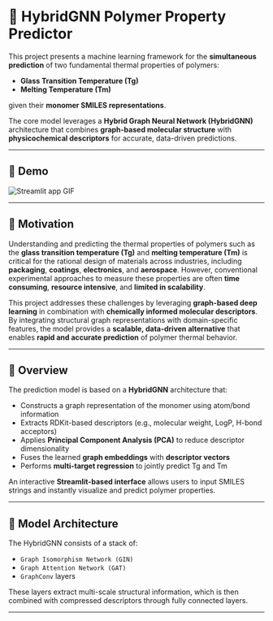 # 🧬 HybridGNN Polymer Property Predictor

This project presents a machine learning framework for the **simultaneous prediction** of two fundamental thermal properties of polymers:

- **Glass Transition Temperature (Tg)**
- **Melting Temperature (Tm)**

given their **monomer SMILES representations**.

The core model leverages a **Hybrid Graph Neural Network (HybridGNN)** architecture that combines **graph-based molecular structure** with **physicochemical descriptors** for accurate, data-driven predictions.

---

## 🎥 Demo

![Streamlit app GIF](../docs/demo.gif)

---

## 🎯 Motivation

Understanding and predicting the thermal properties of polymers such as the **glass transition temperature (Tg)** and **melting temperature (Tm)** is critical for the rational design of materials across industries, including **packaging**, **coatings**, **electronics**, and **aerospace**. However, conventional experimental approaches to measure these properties are often **time consuming**, **resource intensive**, and **limited in scalability**.

This project addresses these challenges by leveraging **graph-based deep learning** in combination with **chemically informed molecular descriptors**. By integrating structural graph representations with domain-specific features, the model provides a **scalable, data-driven alternative** that enables **rapid and accurate prediction** of polymer thermal behavior.

---

## 🔬 Overview

The prediction model is based on a **HybridGNN** architecture that:

- Constructs a graph representation of the monomer using atom/bond information
- Extracts RDKit-based descriptors (e.g., molecular weight, LogP, H-bond acceptors)
- Applies **Principal Component Analysis (PCA)** to reduce descriptor dimensionality
- Fuses the learned **graph embeddings** with **descriptor vectors**
- Performs **multi-target regression** to jointly predict Tg and Tm

An interactive **Streamlit-based interface** allows users to input SMILES strings and instantly visualize and predict polymer properties.

---

## 🧠 Model Architecture

The HybridGNN consists of a stack of:

- `Graph Isomorphism Network (GIN)`
- `Graph Attention Network (GAT)`
- `GraphConv` layers

These layers extract multi-scale structural information, which is then combined with compressed descriptors through fully connected layers.

---
